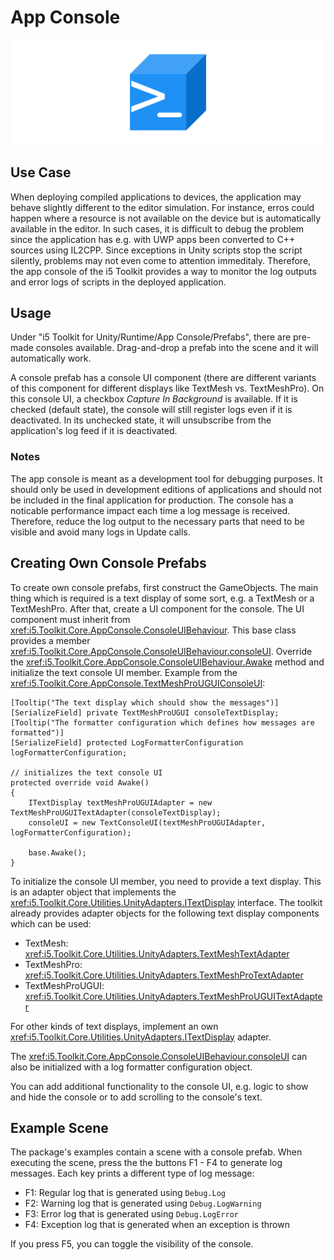 # App Console

![App Console](../resources/Logos/AppConsole.svg)

## Use Case

When deploying compiled applications to devices, the application may behave slightly different to the editor simulation.
For instance, erros could happen where a resource is not available on the device but is automatically available in the editor.
In such cases, it is difficult to debug the problem since the application has e.g. with UWP apps been converted to C++ sources using IL2CPP.
Since exceptions in Unity scripts stop the script silently, problems may not even come to attention immeditaly.
Therefore, the app console of the i5 Toolkit provides a way to monitor the log outputs and error logs of scripts in the deployed application.

## Usage

Under "i5 Toolkit for Unity/Runtime/App Console/Prefabs", there are pre-made consoles available.
Drag-and-drop a prefab into the scene and it will automatically work.

A console prefab has a console UI component (there are different variants of this component for different displays like TextMesh vs. TextMeshPro).
On this console UI, a checkbox *Capture In Background* is available.
If it is checked (default state), the console will still register logs even if it is deactivated.
In its unchecked state, it will unsubscribe from the application's log feed if it is deactivated.

### Notes

The app console is meant as a development tool for debugging purposes.
It should only be used in development editions of applications and should not be included in the final application for production.
The console has a noticable performance impact each time a log message is received.
Therefore, reduce the log output to the necessary parts that need to be visible and avoid many logs in Update calls.

## Creating Own Console Prefabs

To create own console prefabs, first construct the GameObjects.
The main thing which is required is a text display of some sort, e.g. a TextMesh or a TextMeshPro.
After that, create a UI component for the console.
The UI component must inherit from <xref:i5.Toolkit.Core.AppConsole.ConsoleUIBehaviour>.
This base class provides a member <xref:i5.Toolkit.Core.AppConsole.ConsoleUIBehaviour.consoleUI>.
Override the <xref:i5.Toolkit.Core.AppConsole.ConsoleUIBehaviour.Awake> method and initialize the text console UI member.
Example from the <xref:i5.Toolkit.Core.AppConsole.TextMeshProUGUIConsoleUI>:

```[C#]
[Tooltip("The text display which should show the messages")]
[SerializeField] private TextMeshProUGUI consoleTextDisplay;
[Tooltip("The formatter configuration which defines how messages are formatted")]
[SerializeField] protected LogFormatterConfiguration logFormatterConfiguration;

// initializes the text console UI
protected override void Awake()
{
    ITextDisplay textMeshProUGUIAdapter = new TextMeshProUGUITextAdapter(consoleTextDisplay);
    consoleUI = new TextConsoleUI(textMeshProUGUIAdapter, logFormatterConfiguration);

    base.Awake();
}
```

To initialize the console UI member, you need to provide a text display.
This is an adapter object that implements the <xref:i5.Toolkit.Core.Utilities.UnityAdapters.ITextDisplay> interface.
The toolkit already provides adapter objects for the following text display components which can be used:

- TextMesh: <xref:i5.Toolkit.Core.Utilities.UnityAdapters.TextMeshTextAdapter>
- TextMeshPro: <xref:i5.Toolkit.Core.Utilities.UnityAdapters.TextMeshProTextAdapter>
- TextMeshProUGUI: <xref:i5.Toolkit.Core.Utilities.UnityAdapters.TextMeshProUGUITextAdapter>

For other kinds of text displays, implement an own <xref:i5.Toolkit.Core.Utilities.UnityAdapters.ITextDisplay> adapter.

The <xref:i5.Toolkit.Core.AppConsole.ConsoleUIBehaviour.consoleUI> can also be initialized with a log formatter configuration object.

You can add additional functionality to the console UI, e.g. logic to show and hide the console or to add scrolling to the console's text.

## Example Scene
The package's examples contain a scene with a console prefab.
When executing the scene, press the the buttons F1 - F4 to generate log messages.
Each key prints a different type of log message:

- F1: Regular log that is generated using `Debug.Log`
- F2: Warning log that is generated using `Debug.LogWarning`
- F3: Error log that is generated using `Debug.LogError`
- F4: Exception log that is generated when an exception is thrown

If you press F5, you can toggle the visibility of the console.